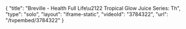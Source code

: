 {
    "title": "Breville - Health Full Life\u2122  Tropical Glow Juice Series: Th",
    "type": "solo",
    "layout": "iframe-static",
    "videoId": "3784322",
    "url": "\/tvpembed\/3784322"
}